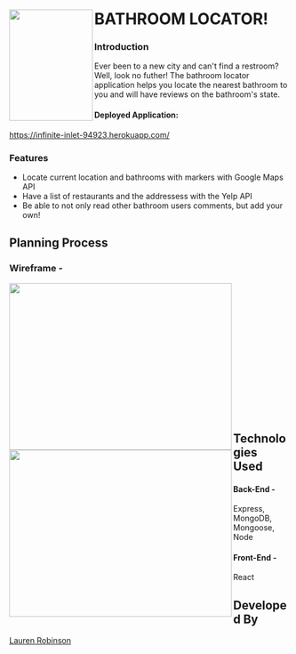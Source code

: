 # BATHROOM LOCATOR! <img align="left" width="150" height="200" src="http://instagshop.info/wp-content/uploads/2018/12/bathroom-icon-bathroom-icon-bathroom-icon-bathroom-icon-symbol-nu-print-this-out-put-bathroom-icon-bathroom-icon-bathroom-man-icon-vector.jpg">

### Introduction
Ever been to a new city and can't find a restroom? Well, look no futher! The bathroom locator application helps you locate the nearest bathroom to you and will have reviews on the bathroom's state.</br>
#### Deployed Application:
https://infinite-inlet-94923.herokuapp.com/
### Features
- Locate current location and bathrooms with markers with Google Maps API
- Have a list of restaurants and the addressess with the Yelp API
- Be able to not only read other bathroom users comments, but add your own!

## Planning Process

### Wireframe -
<img align="left" width="400" height="300" src="https://user-images.githubusercontent.com/54283215/67162853-2e6ce380-f31d-11e9-858a-3d03ed7c079c.png">
<img align="left" width="400" height="300" src="https://user-images.githubusercontent.com/54283215/67162854-33319780-f31d-11e9-9071-d236f8781575.png"><br />
<br />
<br />
<br />
<br />
<br />
<br />
<br />
<br />
<br />
<br />
<br />
<br />
<br />




## Technologies Used 
#### Back-End -
Express, MongoDB, Mongoose, Node
#### Front-End -
React


## Developed By
[Lauren Robinson](https://github.com/l-dev)</br>
